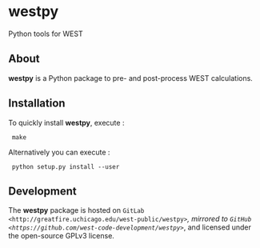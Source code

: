 # westpy
Python tools for WEST

## About
**westpy** is a Python package to pre- and post-process WEST calculations. 

## Installation 
To quickly install **westpy**, execute : 

     make  

Alternatively you can execute : 

     python setup.py install --user

## Development 
The **westpy** package is hosted on `GitLab <http://greatfire.uchicago.edu/west-public/westpy>`_, mirrored to `GitHub <https://github.com/west-code-development/westpy>`_, and licensed under the open-source GPLv3 license.

